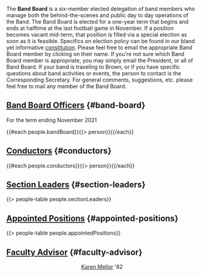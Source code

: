<link rel="stylesheet" href="/assets/css/people.css" />

The **Band Board** is a six-member elected delegation of band members who manage both the behind-the-scenes and public day to day operations of the Band. The Band Board is elected for a one-year term that begins and ends at halftime at the last football game in November. If a position becomes vacant mid-term, that position is filled via a special election as soon as it is feasible. Specifics on election policy can be found in our bland yet informative [constitution](/constitution). Please feel free to email the appropriate Band Board member by clicking on their name. If you're not sure which Band Board member is appropriate, you may simply email the President, or all of Band Board. If your band is traveling to Brown, or if you have specific questions about band activities or events, the person to contact is the Corresponding Secretary. For general comments, suggestions, etc. please feel free to mail any member of the Band Board.

## [Band Board Officers](/constitution#IIIA) {#band-board}

For the term ending November 2021

{{#each people.bandBoard}}{{> person}}{{/each}}

## [Conductors](/constitution#IIIC1) {#conductors}

{{#each people.conductors}}{{> person}}{{/each}}

## [Section Leaders](/constitution#IIIB) {#section-leaders}

{{> people-table people.sectionLeaders}}

## [Appointed Positions](/constitution#IIIC) {#appointed-positions}

{{> people-table people.appointedPositions}}

## [Faculty Advisor](/constitution#VI) {#faculty-advisor}

<center>

[Karen Mellor](mailto:kmellor@alumni.brown.edu) '82</center>
